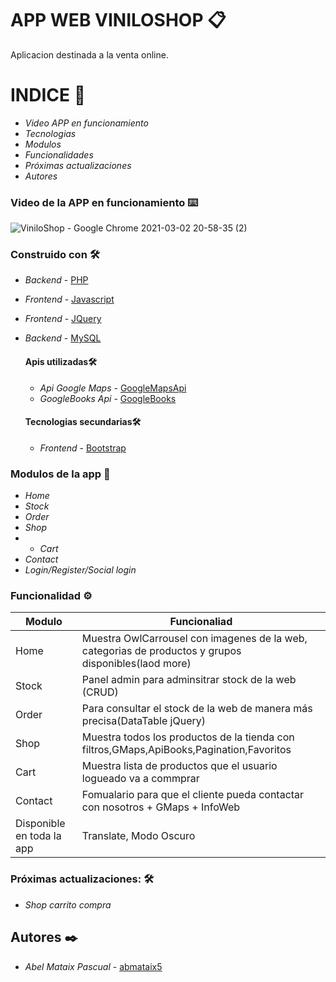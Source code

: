 

# APP WEB VINILOSHOP 📋

Aplicacion destinada a la venta online.





# INDICE 📌


*  *Video APP en funcionamiento* 
*  *Tecnologias* 
*  *Modulos* 
*  *Funcionalidades*
*  *Próximas actualizaciones* 
*  *Autores*


### Video de la APP en funcionamiento ⌨️

![ViniloShop - Google Chrome 2021-03-02 20-58-35 (2)](https://user-images.githubusercontent.com/62066419/109805866-413b3c00-7c24-11eb-84cd-e5a92278bbc5.gif)



### Construido con 🛠️


* *Backend* - [PHP](https://www.php.net/)
* *Frontend* - [Javascript](https://es.wikipedia.org/wiki/JavaScript)
* *Frontend* - [JQuery](https://jquery.com/)
* *Backend* - [MySQL](https://www.mysql.com/)


    #### Apis utilizadas🛠️

    * *Api Google Maps*  - [GoogleMapsApi](https://developers.google.com/maps/documentation?hl=es)
    * *GoogleBooks Api* - [GoogleBooks](https://developers.google.com/books)

    #### Tecnologias secundarias🛠️

    *   *Frontend* - [Bootstrap](https://getbootstrap.com/)


### Modulos de la app 🔩

*  *Home* 
* *Stock* 
*  *Order*
*   *Shop* 
*   * *Cart* 
* *Contact* 
* *Login/Register/Social login*


### Funcionalidad ⚙️

|Modulo | Funcionaliad|
| ------------- | ------------- |
| Home  | Muestra OwlCarrousel con imagenes de la web, categorias de productos y grupos disponibles(laod more) |
| Stock | Panel admin para adminsitrar stock de la web (CRUD) |
| Order |Para consultar el stock de la web de manera más precisa(DataTable jQuery) |
| Shop | Muestra todos los productos de la tienda con filtros,GMaps,ApiBooks,Pagination,Favoritos  |
| Cart | Muestra lista de productos que el usuario logueado va a commprar |
| Contact | Fomualario para que el cliente pueda contactar con nosotros + GMaps + InfoWeb  |
| Disponible en toda la app | Translate, Modo Oscuro  |

### Próximas actualizaciones: 🛠️


* *Shop carrito compra* 


## Autores ✒️



* *Abel Mataix Pascual* - [abmataix5](https://github.com/abmataix5/)
